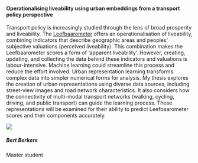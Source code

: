 <div class="row">
  <div class="col-sm-8">
    <h4 id="bert-berkers">Operationalising liveability using urban embeddings from a transport policy perspective</h4>
    <p>
      Transport policy is increasingly studied through the lens of broad prosperity and liveability. The <a href="https://www.leefbaarometer.nl/home.php">Leefbaarometer</a> offers an operationalisation of liveability, combining indicators that describe geographic areas and peoples' subjective valuations (perceived liveability). This combination makes the Leefbaarometer scores a form of ‘apparent liveability’. 
      However, creating, updating, and collecting the data behind these indicators and valuations is labour-intensive. Machine learning could streamline this process and reduce the effort involved. Urban representation learning transforms complex data into simpler numerical forms for analysis. 
      My thesis explores the creation of urban representations using diverse data sources, including street-view images and road network characteristics. It also considers how the connectivity of multi-modal transport networks (walking, cycling, driving, and public transport) can guide the learning process. These representations will be examined for their ability to predict Leefbaarometer scores and their components accurately.
    </p>
  </div>

  <div class="col-sm-4">
    <div class="card contact-card">
      <div class="row g-0">
        <div class="col-sm-3">
          <!-- <a href="https://www.tudelft.nl/en/"> -->
            <img src="{{ 'assets/images/person.webp' | relative_url }}" class="contact-avatar">
          <!-- </a> -->
        </div>
        <div class="col-sm-9 gx-sm-3">
          <div class="card-body">
            <h5 class="card-title">Bert Berkers</h5>
            <p class="card-text">
              Master student<br>
              <!-- <a href="mailto:mail@tudelft.nl">some.address@student.tudelft.nl</a> -->
            </p>
          </div>
        </div>
      </div>
    </div>
  </div>

</div>
